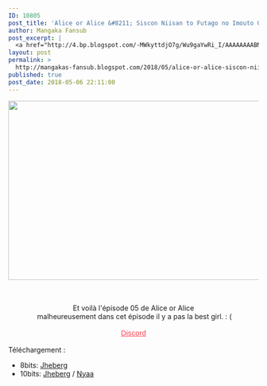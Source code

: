 ```yaml
---
ID: 10805
post_title: 'Alice or Alice &#8211; Siscon Niisan to Futago no Imouto 05'
author: Mangaka Fansub
post_excerpt: |
  <a href="http://4.bp.blogspot.com/-MWkyttdjO7g/Wu9gaYwRi_I/AAAAAAAABNs/3IUKPAp0Dp49Q58HeEcQ03yVrLZbJHdwgCK4BGAYYCw/s1600/vlcsnap-error785.png"><img border="0" height="360" src="https://4.bp.blogspot.com/-MWkyttdjO7g/Wu9gaYwRi_I/AAAAAAAABNs/3IUKPAp0Dp49Q58HeEcQ03yVrLZbJHdwgCK4BGAYYCw/s640/vlcsnap-error785.png" width="640"></a><br><br><br><div>Et voil&agrave; l'&eacute;pisode 05 de Alice or Alice</div><div>&nbsp;malheureusement dans cet &eacute;pisode il y a pas la best girl. : (</div><div><br></div><div><a href="https://discord.gg/xzxCd89" target="_blank">Discord</a></div><div><br></div><div>T&eacute;l&eacute;chargement :</div><div></div><ul><li>8bits: <a href="http://www.jheberg.net/captcha/mangakas-fansub-alice-or-alice-siscon-niisan-to-16/" target="_blank">Jheberg</a></li><li>10bits: <a href="http://www.jheberg.net/captcha/mangakas-fansub-alice-or-alice-siscon-niisan-to-15/" target="_blank">Jheberg</a> / <a href="https://nyaa.si/view/1034426" target="_blank">Nyaa</a></li></ul>
layout: post
permalink: >
  http://mangakas-fansub.blogspot.com/2018/05/alice-or-alice-siscon-niisan-to-futago.html
published: true
post_date: 2018-05-06 22:11:00
---
```

<a href="http://4.bp.blogspot.com/-MWkyttdjO7g/Wu9gaYwRi_I/AAAAAAAABNs/3IUKPAp0Dp49Q58HeEcQ03yVrLZbJHdwgCK4BGAYYCw/s1600/vlcsnap-error785.png" imageanchor="1"><img border="0" height="360" src="https://4.bp.blogspot.com/-MWkyttdjO7g/Wu9gaYwRi_I/AAAAAAAABNs/3IUKPAp0Dp49Q58HeEcQ03yVrLZbJHdwgCK4BGAYYCw/s640/vlcsnap-error785.png" width="640" /></a><br /><br /><br /><div style="text-align: center;">Et voilà l'épisode 05 de Alice or Alice</div><div style="text-align: center;">&nbsp;malheureusement dans cet épisode il y a pas la best girl. : (</div><div style="text-align: center;"><br /></div><div style="text-align: center;"><a href="https://discord.gg/xzxCd89" style="color: #ff4152; font-family: &quot;trebuchet ms&quot;, trebuchet, sans-serif; font-size: 14.85px;" >Discord</a></div><div style="text-align: center;"><br /></div><div style="text-align: left;">Téléchargement :</div><div style="text-align: left;"></div><ul><li>8bits: <a href="http://www.jheberg.net/captcha/mangakas-fansub-alice-or-alice-siscon-niisan-to-16/" >Jheberg</a></li><li>10bits: <a href="http://www.jheberg.net/captcha/mangakas-fansub-alice-or-alice-siscon-niisan-to-15/" >Jheberg</a> / <a href="https://nyaa.si/view/1034426" >Nyaa</a></li></ul>